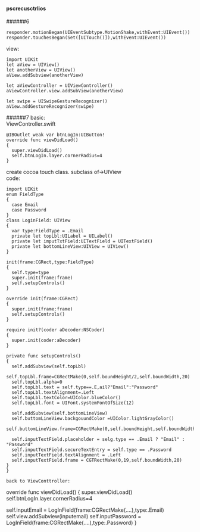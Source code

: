 #### pscrecusctrlios
######6
```
responder.motionBegan(UIEventSubtype.MotionShake,withEvent:UIEvent())
responder.touchesBegan(Set([UITouch()]),withEvent:UIEvent())
```
view:
```
import UIKit
let aView = UIView()
let anotherView = UIView()
aView.addSubview(anotherView)

let aViewController = UIViewController()
aViewController.view.addSubView(anotherView)

let swipe = UISwipeGestureRecognizer()
aView.addGestureRecognizer(swipe)
```
######7
basic:  
ViewController.swift
```
@IBOutlet weak var btnLogIn:UIButton!
override func viewDidLoad()
{
  super.viewDidLoad()
  self.btnLogIn.layer.cornerRadius=4
}
```
create cocoa touch class.
subclass of->UIView  
code:
```
import UIKit
enum FieldType
{
  case Email
  case Password
}
class LoginField: UIView
{
  var type:FieldType = .Email
  private let topLbl:UILabel = UILabel()
  private let imputTxtField:UITextField = UITextField()
  private let bottomLineView:UIView = UIView()
}

init(frame:CGRect,type:FieldType)
{
  self.type=type
  super.init(frame:frame)
  self.setupControls()
}

override init(frame:CGRect)
{
  super.init(frame:frame)
  self.setupControls()
}

require init?(coder aDecoder:NSCoder)
{
  super.init(coder:aDecoder)
}

private func setupControls()
{
  self.addSubview(self.topLbl)
  self.topLbl.frame=CGRectMake(0,self.boundHeight/2,self.boundWidth,20)
  self.topLbl.alpha=0
  self.topLbl.text = self.type==.E,ail?"Email":"Password"
  self.topLbl.textAlignment=.Left
  self.topLbl.textColor=UIColor.blueColor()
  self.topLbl.font = UIFont.systemFontOfSize(12)
  
  self.addSubview(self.bottomLineView)
  self.buttomLineView.backgouundColor =UIColor.lightGrayColor()
  self.buttomLineView.frame=CGRectMake(0,self.boundHeight,self.boundWidth,1)
  
  self.inputTextField.placeholder = selg.type == .Email ? "Email" : "Password"
  self.inputTextField.secureTextEntry = self.type == .Password
  self.inputTextField.textAlignment = .Left
  self.inputTextField.frame = CGTRectMake(0,19,self.boundWidth,20)
}
}

back to ViewConttroller:
```
override func viewDidLoad()
{
  super.viewDidLoad()
  self.btnLogIn.layer.cornerRadius=4
  
  self.inputEmail = LogInField(frame:CGRectMake(....),type:.Email)
  self.view.addSubview(inputemail)
  self.inputPassword = LogInField(frame:CGRectMake(....),type:.Password)
}
```
